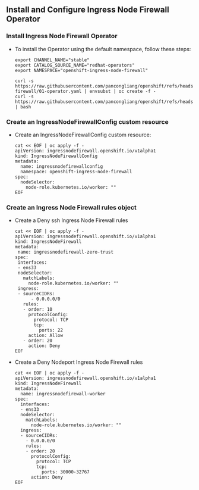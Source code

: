 

## Install and Configure Ingress Node Firewall Operator

### Install Ingress Node Firewall Operator

* To install the Operator using the default namespace, follow these steps:

  ```
  export CHANNEL_NAME="stable"
  export CATALOG_SOURCE_NAME="redhat-operators"
  export NAMESPACE="openshift-ingress-node-firewall"

  curl -s https://raw.githubusercontent.com/pancongliang/openshift/refs/heads/main/operator/ingress-firewall/01-operator.yaml | envsubst | oc create -f -
  curl -s https://raw.githubusercontent.com/pancongliang/openshift/refs/heads/main/operator/approve_ip.sh | bash
  ```

### Create an IngressNodeFirewallConfig custom resource

* Create an IngressNodeFirewallConfig custom resource:

  ```
  cat << EOF | oc apply -f -
  apiVersion: ingressnodefirewall.openshift.io/v1alpha1
  kind: IngressNodeFirewallConfig
  metadata:
    name: ingressnodefirewallconfig
    namespace: openshift-ingress-node-firewall
  spec:
    nodeSelector:
      node-role.kubernetes.io/worker: ""
  EOF
  ```

### Create an Ingress Node Firewall rules object

* Create a Deny ssh Ingress Node Firewall rules
  ```
  cat << EOF | oc apply -f -
  apiVersion: ingressnodefirewall.openshift.io/v1alpha1
  kind: IngressNodeFirewall
  metadata:
   name: ingressnodefirewall-zero-trust
  spec:
   interfaces:
   - ens33 
   nodeSelector:
     matchLabels:
       node-role.kubernetes.io/worker: ""
   ingress:
   - sourceCIDRs:
        - 0.0.0.0/0 
     rules:
     - order: 10
       protocolConfig:
         protocol: TCP
         tcp:
           ports: 22
       action: Allow
     - order: 20
       action: Deny
  EOF
  ```
* Create a Deny Nodeport Ingress Node Firewall rules
  ```
  cat << EOF | oc apply -f -
  apiVersion: ingressnodefirewall.openshift.io/v1alpha1
  kind: IngressNodeFirewall
  metadata:
    name: ingressnodefirewall-worker
  spec:
    interfaces:
    - ens33
    nodeSelector:
      matchLabels:
        node-role.kubernetes.io/worker: ""
    ingress:
    - sourceCIDRs:
      - 0.0.0.0/0
      rules:
      - order: 20
        protocolConfig:
          protocol: TCP
          tcp:
            ports: 30000-32767
        action: Deny
  EOF
  ```
